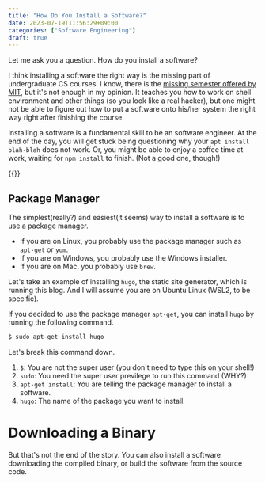 ```yaml
---
title: "How Do You Install a Software?"
date: 2023-07-19T11:56:29+09:00
categories: ["Software Engineering"]
draft: true
---
```


Let me ask you a question.
How do you install a software?

I think installing a software the right way is the missing part of undergraduate CS courses.
I know, there is the [missing semester offered by MIT](https://missing.csail.mit.edu/), but it's not enough in my opinion.
It teaches you how to work on shell environment and other things (so you look like a real hacker),
but one might not be able to figure out how to put a software onto his/her system the right way right after
finishing the course.

Installing a software is a fundamental skill to be an software engineer.
At the end of the day, you will get stuck being questioning why your `apt install blah-blah` does not work.
Or, you might be able to enjoy a coffee time at work, waiting for `npm install` to finish. (Not a good one, though!)

{{<bundle-image name="my-code-is-compiling.png" alt="My code is compiling!" caption="npm install time is a coffee time" width="50%">}}


## Package Manager

The simplest(really?) and easiest(it seems) way to install a software is to use a package manager.

- If you are on Linux, you probably use the package manager such as `apt-get` or `yum`.
- If you are on Windows, you probably use the Windows installer.
- If you are on Mac, you probably use `brew`.

Let's take an example of installing `hugo`, the static site generator, which is running this blog.
And I will assume you are on Ubuntu Linux (WSL2, to be specific).

If you decided to use the package manager `apt-get`,
you can install `hugo` by running the following command.

```bash
$ sudo apt-get install hugo
```

Let's break this command down.

1. `$`: You are not the super user (you don't need to type this on your shell!)
1. `sudo`: You need the super user previlege to run this command (WHY?)
1. `apt-get install`: You are telling the package manager to install a software.
1. `hugo`: The name of the package you want to install.


# Downloading a Binary

But that's not the end of the story.
You can also install a software downloading the compiled binary, or
build the software from the source code.



